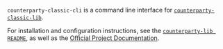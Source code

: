 `counterparty-classic-cli` is a command line interface for [`counterparty-classic-lib`](https://github.com/jdogresorg/counterparty-classic-lib).

For installation and configuration instructions, see the [`counterparty-lib README`](https://github.com/jdogresorg/counterparty-classic-lib), as well as the [Official Project Documentation](https://github.com/jdogresorg/counterparty-classic-documentation).
